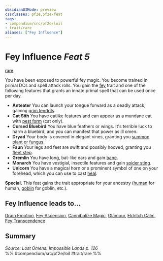 ```yaml
---
obsidianUIMode: preview
cssclasses: pf2e,pf2e-feat
tags:
- compendium/src/pf2e/loil
- trait/rare
aliases: ["Fey Influence"]
---
```

# Fey Influence  *Feat 5*  
[rare](rules/traits/rare.md "Rare Rarity Trait")  


You have been exposed to powerful fey magic. You become trained in primal DCs and spell attack rolls. You gain the [fey](rules/traits/fey.md "Fey Creature Type Trait") trait and one of the following features that grants an innate primal spell that can be used once per day.

- **Anteater** You can launch your tongue forward as a deadly attack, gaining [grim tendrils](compendium/spells/grim-tendrils.md).
- **Cat Sith** You have catlike features and can appear as a mundane cat with [pest form](compendium/spells/pest-form.md) (cat only).
- **Cursed Bluebird** You have blue feathers or wings. It's terrible luck to harm a bluebird, and you can manifest that power as ill omen.
- **Dryad** Your body is covered in elegant vines, granting you [summon plant or fungus](compendium/spells/summon-plant-or-fungus.md).
- **Faun** Your legs and feet are swift and possibly hooved, granting you [fleet step](compendium/spells/fleet-step.md).
- **Gremlin** You have long, bat-like ears and gain [bane](compendium/spells/bane.md).
- **Monarch** You have vestigial, insectile features and gain [spider sting](compendium/spells/spider-sting.md).
- **Unicorn** You have a magical horn or a prominent symbol of one on your forehead, which you can use to cast [heal](compendium/spells/heal.md).

**Special.** This feat gains the trait appropriate for your ancestry ([human](rules/traits/human.md "Human Ancestry & Heritage Trait") for human, [goblin](rules/traits/goblin.md "Goblin Ancestry & Heritage Trait") for goblin, etc.).

## Fey Influence leads to...

[Drain Emotion](compendium/feats/drain-emotion-loil.md), [Fey Ascension](compendium/feats/fey-ascension-loil.md), [Cannibalize Magic](compendium/feats/cannibalize-magic-loil.md), [Glamour](compendium/feats/glamour-loil.md), [Eldritch Calm](compendium/feats/eldritch-calm-loil.md), [Fey Transcendence](compendium/feats/fey-transcendence-loil.md)

## Summary

*Source: Lost Omens: Impossible Lands p. 126*  
%% #compendium/src/pf2e/loil #trait/rare %%